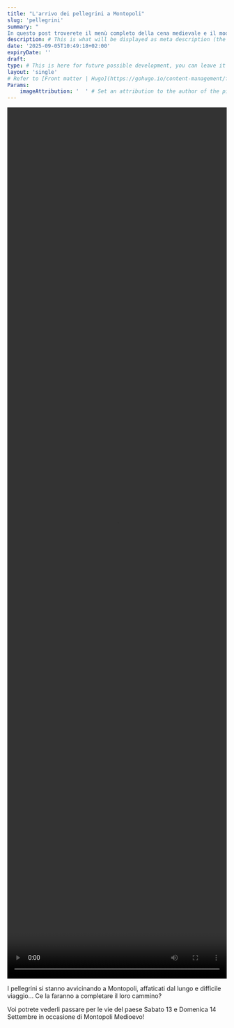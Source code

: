 ```yaml
---
title: "L'arrivo dei pellegrini a Montopoli"
slug: 'pellegrini'
summary: "
In questo post troverete il menù completo della cena medievale e il modulo per prenotare il vostro posto!" # This is what will be displayed as summary for the post (the theme will automatically generate one from the content you write in the post if left empty)
description: # This is what will be displayed as meta description (the theme will automatically grab it from summary if left empty)
date: '2025-09-05T10:49:18+02:00'
expiryDate: ''
draft:
type: # This is here for future possible development, you can leave it blank
layout: 'single'
# Refer to [Front matter | Hugo](https://gohugo.io/content-management/front-matter/)
Params: 
    imageAttribution: '  ' # Set an attribution to the author of the picture you're using for the post # Set an attribution to the author of the picture you're using for the post
---
```


<video controls src="pellegrini1.mp4" title="pellegrini in arrivo" style="width: 100%; height:50vh"></video>

I pellegrini si stanno avvicinando a Montopoli, affaticati dal lungo e difficile viaggio... Ce la faranno a completare il loro cammino?

Voi potrete vederli passare per le vie del paese Sabato 13 e Domenica 14 Settembre in occasione di Montopoli Medioevo!
